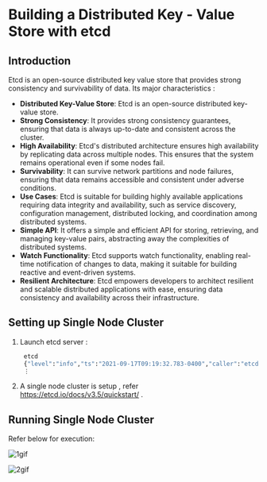 # Building a Distributed Key - Value Store with etcd

## Introduction

Etcd is an open-source distributed key value store that provides strong consistency and survivability of data. Its major characteristics :

- **Distributed Key-Value Store**: Etcd is an open-source distributed key-value store.
- **Strong Consistency**: It provides strong consistency guarantees, ensuring that data is always up-to-date and consistent across the cluster.
- **High Availability**: Etcd's distributed architecture ensures high availability by replicating data across multiple nodes. This ensures that the system remains operational even if some nodes fail.
- **Survivability**: It can survive network partitions and node failures, ensuring that data remains accessible and consistent under adverse conditions.
- **Use Cases**: Etcd is suitable for building highly available applications requiring data integrity and availability, such as service discovery, configuration management, distributed locking, and coordination among distributed systems.
- **Simple API**: It offers a simple and efficient API for storing, retrieving, and managing key-value pairs, abstracting away the complexities of distributed systems.
- **Watch Functionality**: Etcd supports watch functionality, enabling real-time notification of changes to data, making it suitable for building reactive and event-driven systems.
- **Resilient Architecture**: Etcd empowers developers to architect resilient and scalable distributed applications with ease, ensuring data consistency and availability across their infrastructure.

## Setting up Single Node Cluster

1. Launch etcd server :

   ```bash
    etcd
    {"level":"info","ts":"2021-09-17T09:19:32.783-0400","caller":"etcdmain/etcd.go:72","msg":... }
    ⋮
   ```

2. A single node cluster is setup , refer https://etcd.io/docs/v3.5/quickstart/ .

## Running Single Node Cluster

Refer below for execution:

![1gif](/github/Images/1.gif)

![2gif](/github/Images/2.gif)
